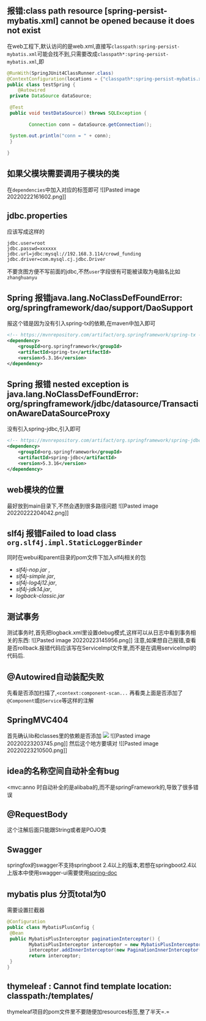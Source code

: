 ## 报错:class path resource [spring-persist-mybatis.xml] cannot be opened because it does not exist
在web工程下,默认访问的是web.xml,直接写`classpath:spring-persist-mybatis.xml`可能会找不到,只需要改成`classpath*:spring-persist-mybatis.xml`,即
```java
@RunWith(SpringJUnit4ClassRunner.class)  
@ContextConfiguration(locations = {"classpath*:spring-persist-mybatis.xml"})  
public class testSpring {  
    @Autowired  
 private DataSource dataSource;  
  
 @Test  
 public void testDataSource() throws SQLException {  
  
        Connection conn = dataSource.getConnection();  
  
 System.out.println("conn = " + conn);  
 }  
  
}

```


## 如果父模块需要调用子模块的类
在`dependencies`中加入对应的标签即可
![[Pasted image 20220222161602.png]]

## jdbc.properties
应该写成这样的
```
jdbc.user=root  
jdbc.passwd=xxxxxx
jdbc.url=jdbc:mysql://192.168.3.114/crowd_funding  
jdbc.driver=com.mysql.cj.jdbc.Driver
```
不要贪图方便不写前面的jdbc,不然`user`字段很有可能被读取为电脑名比如`zhanghuanyu`

## Spring 报错java.lang.NoClassDefFoundError: org/springframework/dao/support/DaoSupport
报这个错是因为没有引入spring-tx的依赖,在maven中加入即可
```xml
<!-- https://mvnrepository.com/artifact/org.springframework/spring-tx -->
<dependency>
    <groupId>org.springframework</groupId>
    <artifactId>spring-tx</artifactId>
    <version>5.3.16</version>
</dependency>
```
## Spring 报错 nested exception is java.lang.NoClassDefFoundError: org/springframework/jdbc/datasource/TransactionAwareDataSourceProxy
没有引入spring-jdbc,引入即可
```xml
<!-- https://mvnrepository.com/artifact/org.springframework/spring-jdbc -->
<dependency>
    <groupId>org.springframework</groupId>
    <artifactId>spring-jdbc</artifactId>
    <version>5.3.16</version>
</dependency>

```

## web模块的位置
最好放到main目录下,不然会遇到很多路径问题
![[Pasted image 20220222204042.png]]

## slf4j 报错Failed to load class `org.slf4j.impl.StaticLoggerBinder`
同时在webui和parent目录的pom文件下加入slf4j相关的包
- _slf4j-nop.jar_ ,
- _slf4j-simple.jar_, 
- _slf4j-log4j12.jar_, 
- _slf4j-jdk14.jar_,
-  _logback-classic.jar_

## 测试事务
测试事务时,首先把logback.xml里设置debug模式,这样可以从日志中看到事务相关的东西:
![[Pasted image 20220223145956.png]]
注意,如果想自己报错,查看是否rollback.报错代码应该写在ServiceImpl文件里,而不是在调用serviceImpl的代码后.


## @Autowired自动装配失败
先看是否添加扫描了,`<context:component-scan...`
再看类上面是否添加了`@Component`或`@Service`等这样的注解

## SpringMVC404
首先确认lib和classes里的依赖是否添加
![](https://img-blog.csdnimg.cn/eb3f50b919c5469ba73cd46ce3165be8.PNG?x-oss-process=image/watermark,type_d3F5LXplbmhlaQ,shadow_50,text_Q1NETiBA4paE77i74pS74pSz4pSB,size_20,color_FFFFFF,t_70,g_se,x_16)
![[Pasted image 20220223203745.png]]
然后这个地方要填对
![[Pasted image 20220223210500.png]]

## idea的名称空间自动补全有bug
<mvc:anno
时自动补全的是alibaba的,而不是springFramework的,导致了很多错误

## @RequestBody
这个注解后面只能跟String或者是POJO类


## Swagger
springfox的swagger不支持springboot 2.4以上的版本,若想在springboot2.4以上版本中使用swagger-ui需要使用[spring-doc](https://springdoc.org/#getting-started)


## mybatis plus 分页total为0
需要设置拦截器
```java
@Configuration  
public class MybatisPlusConfig {  
 @Bean  
 public MybatisPlusInterceptor paginationInterceptor() {  
        MybatisPlusInterceptor interceptor = new MybatisPlusInterceptor();  
	    interceptor.addInnerInterceptor(new PaginationInnerInterceptor(DbType.MYSQL));  
		return interceptor;  
 }  
}
```

## thymeleaf : Cannot find template location: classpath:/templates/
thymeleaf项目的pom文件里不要随便加resources标签,整了半天=.=